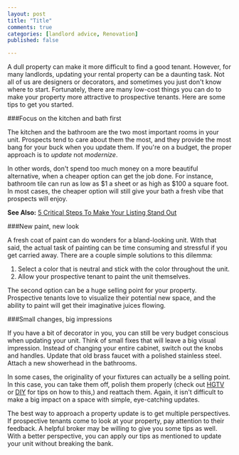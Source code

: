 ```yaml
---
layout: post
title: "Title"
comments: true
categories: [landlord advice, Renovation]
published: false

---
```


A dull property can make it more difficult to find a good tenant. However, for many landlords, updating your rental property can be a daunting task. Not all of us are designers or decorators, and sometimes you just don't know where to start.   Fortunately, there are many low-cost things you can do to make your property more attractive to prospective tenants. Here are some tips to get you started.

###Focus on the kitchen and bath first

The kitchen and the bathroom are the two most important rooms in your unit. Prospects tend to care about them the most, and they provide the most bang for your buck when you update them. If you're on a budget, the proper approach is to *update* not *modernize*. 

In other words, don't spend too much money on a more beautiful alternative, when a cheaper option can get the job done. For instance, bathroom tile can run as low as $1 a sheet or as high as $100 a square foot. In most cases, the cheaper option will still give your bath a fresh vibe that prospects will enjoy.

**See Also:** [5 Critical Steps To Make Your Listing Stand Out](http://www.rentobo.com/blog/5-critical-steps-to-make-your-rental-listing/)

###New paint, new look

A fresh coat of paint can do wonders for a bland-looking unit. With that said, the actual task of painting can be time consuming and stressful if you get carried away. There are a couple simple solutions to this dilemma:

1. Select a color that is neutral and stick with the color throughout the unit.
2. Allow your prospective tenant to paint the unit themselves.

The second option can be a huge selling point for your property. Prospective tenants love to visualize their potential new space, and the ability to paint will get their imaginative juices flowing. 

###Small changes, big impressions

If you have a bit of decorator in you, you can still be very budget conscious when updating your unit. Think of small fixes that will leave a big visual impression. Instead of changing your entire cabinet, switch out the knobs and handles. Update that old brass faucet with a polished stainless steel. Attach a new showerhead in the bathrooms.

In some cases, the originality of your fixtures can actually be a selling point. In this case, you can take them off, polish them properly (check out [HGTV](http://www.hgtv.com) or [DIY](http://www.doityourself.com) for tips on how to this,) and reattach them. Again, it isn't difficult to make a big impact on a space with simple, eye-catching updates.

The best way to approach a property update is to get multiple perspectives. If prospective tenants come to look at your property, pay attention to their feedback. A helpful broker may be willing to give you some tips as well. With a better perspective, you can apply our tips as mentioned to update your unit without breaking the bank.